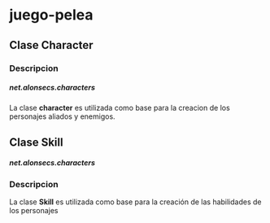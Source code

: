 # juego-pelea


## Clase Character
### Descripcion
##### net.alonsecs.characters
La clase **character** es utilizada como base para la creacion de los personajes aliados y enemigos.


## Clase Skill
##### net.alonsecs.characters 
### Descripcion
La clase **Skill** es utilizada como base para la creación de las habilidades de los personajes

